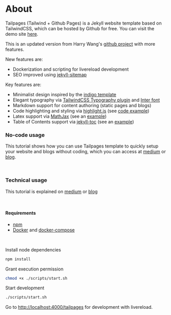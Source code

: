 # About

Tailpages (Tailwind + Github Pages) is a Jekyll website template based on TailwindCSS, which can be hosted by Github for free. You can visit the demo site [here](https://harrywang.me/tailpages/).

This is an updated version from Harry Wang's [github project](https://github.com/harrywang/tailpages) with more features.

New features are:

- Dockerization and scripting for livereload development
- SEO improved using [jekyll-sitemap](https://github.com/jekyll/jekyll-sitemap)


Key features are:

- Minimalist design inspired by the [indigo template](https://github.com/sergiokopplin/indigo)
- Elegant typography via [TailwindCSS Typography plugin](https://tailwindcss.com/docs/typography-plugin) and [Inter font](https://rsms.me/inter/)
- Markdown support for content authoring (static pages and blogs)
- Code highlighting and styling via [highlight.js](https://highlightjs.org/) (see [code example](https://harrywang.me/2022/01/18/tailpages-tutorial-technical.html))
- Latex support via [MathJax](https://www.mathjax.org/) (see an [example](http://harrywang.me/2022/02/09/latex-cheatsheet.html))
- Table of Contents support via [jekyll-toc](https://github.com/allejo/jekyll-toc) (see an [example](http://harrywang.me/2022/02/08/python-cheatsheet.html))

### No-code usage
This tutorial shows how you can use Tailpages template to quickly setup your website and blogs without coding, which you can access at [medium](https://harrywang.medium.com/introducing-tailpages-tailwind-github-pages-89903c52d3ec) or [blog](http://harrywang.me/2022/01/19/tailpages-tutorial-nocode.html).


<br>


### Technical usage
This tutorial is explained on [medium]() or [blog]()

<br>

#### Requirements

* [npm](https://docs.npmjs.com/cli/v7/configuring-npm/install)
* [Docker](https://docs.docker.com/get-docker/) and [docker-compose](https://docs.docker.com/compose/install/)

<br>

Install node dependencies
```bash
npm install
```

Grant execution permission
```bash
chmod +x ./scripts/start.sh
```

Start development
```bash
./scripts/start.sh
```

Go to [http://localhost:4000/tailpages](http://localhost:4000/tailpages/) for development with livereload.
